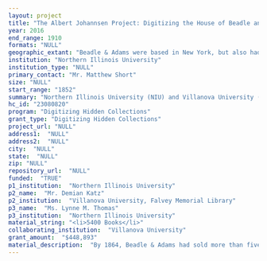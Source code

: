 ```yaml
--- 
layout: project 
title: "The Albert Johannsen Project: Digitizing the House of Beadle and Adams and their Nickel and Dime Novels"
year: 2016
end_range: 1910
formats: "NULL"
geographic_extant: "Beadle & Adams were based in New York, but also had offices in London, where they published such series as American Library and American Tales. The stories themselves are predominantly set across the continental United States, from urban New York City to frontier territories in California."
institution: "Northern Illinois University"
institution_type: "NULL"
primary_contact: "Mr. Matthew Short"
size: "NULL"
start_range: "1852"
summary: "Northern Illinois University (NIU) and Villanova University (VU) propose to digitize the dime novels of Beadle & Adams, the first and most important publisher of the format. The project will involve digitizing Albert Johannsen's personal collection, acquired by NIU in 1967, and will include related publications from VU's special collections. A total of 5,400 dime novels will be digitized and made freely available to read and download via the website Nickels and Dimes. In addition, the project will incorporate metadata from Johannsen's The House of Beadle and Adams and their Nickel and Dime Novels (1950), one of the most significant works of dime novel scholarship and bibliography of the 20th century, including relationships between stories, editions, and authors. This will be published as open linked data on dimenovels.org and include digital holdings information, which will be used to coordinate dime novel digitization across multiple institutions."
hc_id: "23080820"
program: "Digitizing Hidden Collections"
grant_type: "Digitizing Hidden Collections"
project_url: "NULL"
address1:  "NULL"
address2:  "NULL"
city:  "NULL"
state:  "NULL"
zip: "NULL"
repository_url:  "NULL"
funded:  "TRUE"
p1_institution:  "Northern Illinois University"
p2_name:  "Mr. Demian Katz"
p2_institution:  "Villanova University, Falvey Memorial Library"
p3_name:  "Ms. Lynne M. Thomas"
p3_institution:  "Northern Illinois University"
material_string: "<li>5400 Books</li>"
collaborating_institution:  "Villanova University"
grant_amount:  "$448,893"
material_description:  "By 1864, Beadle & Adams had sold more than five million dime novels, making them one of the most successful publishers in the country. The secret to this success was undercutting rival publishers by selling novels for a dime, which was significantly lower than the going rate of a dollar. This was achieved by using inexpensive paper, exploiting cheaper postage rates for periodicals, and reprinting previously published works. Although their popularity waned towards the end of the century, they were among the most significant and innovative publishers of their time, single-handedly responsible for popularizing the dime novel format and playing an important role in the evolution of American popular fiction and the novel. Albert Johannsen (1871-1962) wrote The House of Beadle and Adams and Its Nickel and Dime Novels (1950), a landmark work in the study of 19th century popular literature and publishing. While working on his book, he amassed one of the largest private collections of dime novels and story papers in the United States, purchased by Northern Illinois University in 1967. This collection contains 6,593 publications issued by Beadle and Adams between 1852 and 1897, representing approximately 86% of Beadle & Adams' total output, including near-complete runs of Beadle's New York Library, Beadle's Half-Dime Library, the Saturday Journal, and Beadle's Weekly. The bulk of this collection consists of 25 dime novel series and 7 story papers, but also includes songbooks, handbooks, biographies, almanacs, histories, and even national tax laws. Villanova University's dime novel collection covers gaps in the Johannsen Collection, along with related publications. The latter includes titles originally published by Beadle & Adams that were later reprinted by other publishers, like M. J. Ivers and Arthur Westbrook."
---
```

